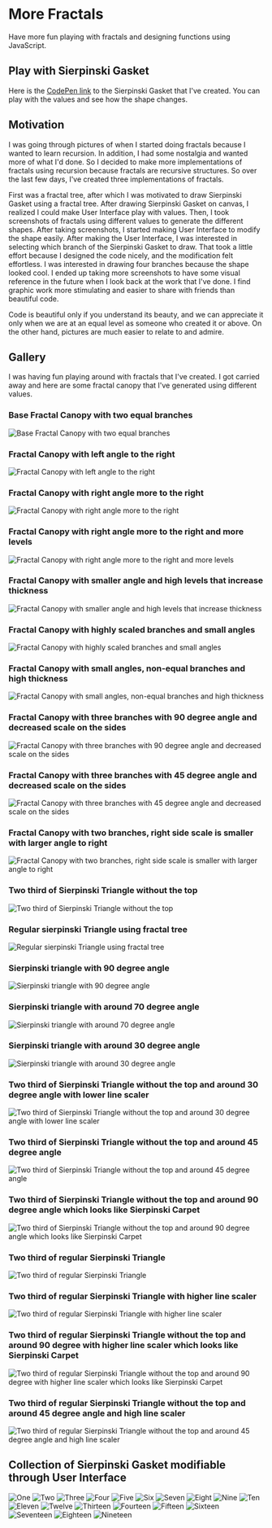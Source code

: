 # More Fractals

Have more fun playing with fractals and designing functions using JavaScript.

## Play with Sierpinski Gasket

Here is the [CodePen link](https://codepen.io/Flexos96/pen/abaoOve) to the Sierpinski Gasket that I've created. You can play with the values and see how the shape changes.

## Motivation

I was going through pictures of when I started doing fractals because I wanted to learn recursion. In addition, I had some nostalgia and wanted more of what I'd done. So I decided to make more implementations of fractals using recursion because fractals are recursive structures. So over the last few days, I've created three implementations of fractals.

First was a fractal tree, after which I was motivated to draw Sierpinski Gasket using a fractal tree. After drawing Sierpinski Gasket on canvas, I realized I could make User Interface play with values. Then, I took screenshots of fractals using different values to generate the different shapes. After taking screenshots, I started making User Interface to modify the shape easily. After making the User Interface, I was interested in selecting which branch of the Sierpinski Gasket to draw. That took a little effort because I designed the code nicely, and the modification felt effortless. I was interested in drawing four branches because the shape looked cool. I ended up taking more screenshots to have some visual reference in the future when I look back at the work that I've done. I find graphic work more stimulating and easier to share with friends than beautiful code.

Code is beautiful only if you understand its beauty, and we can appreciate it only when we are at an equal level as someone who created it or above. On the other hand, pictures are much easier to relate to and admire.

## Gallery

I was having fun playing around with fractals that I've created. I got carried away and here are some fractal canopy that I've generated using different values.

### Base Fractal Canopy with two equal branches

![Base Fractal Canopy with two equal branches](./gallery/a.png)

### Fractal Canopy with left angle to the right

![Fractal Canopy with left angle to the right](./gallery/b.png)

### Fractal Canopy with right angle more to the right

![Fractal Canopy with right angle more to the right](./gallery/c.png)

### Fractal Canopy with right angle more to the right and more levels

![Fractal Canopy with right angle more to the right and more levels](./gallery/d.png)

### Fractal Canopy with smaller angle and high levels that increase thickness

![Fractal Canopy with smaller angle and high levels that increase thickness](./gallery/e.png)

### Fractal Canopy with highly scaled branches and small angles

![Fractal Canopy with highly scaled branches and small angles](./gallery/f.png)

### Fractal Canopy with small angles, non-equal branches and high thickness

![Fractal Canopy with small angles, non-equal branches and high thickness](./gallery/g.png)

### Fractal Canopy with three branches with 90 degree angle and decreased scale on the sides

![Fractal Canopy with three branches with 90 degree angle and decreased scale on the sides](./gallery/h.png)

### Fractal Canopy with three branches with 45 degree angle and decreased scale on the sides

![Fractal Canopy with three branches with 45 degree angle and decreased scale on the sides](./gallery/i.png)

### Fractal Canopy with two branches, right side scale is smaller with larger angle to right

![Fractal Canopy with two branches, right side scale is smaller with larger angle to right](./gallery/j.png)

### Two third of Sierpinski Triangle without the top

![Two third of Sierpinski Triangle without the top](./gallery/k.png)

### Regular sierpinski Triangle using fractal tree

![Regular sierpinski Triangle using fractal tree](./gallery/l.png)

### Sierpinski triangle with 90 degree angle

![Sierpinski triangle with 90 degree angle](./gallery/m.png)

### Sierpinski triangle with around 70 degree angle

![Sierpinski triangle with around 70 degree angle](./gallery/n.png)

### Sierpinski triangle with around 30 degree angle

![Sierpinski triangle with around 30 degree angle](./gallery/o.png)

### Two third of Sierpinski Triangle without the top and around 30 degree angle with lower line scaler

![Two third of Sierpinski Triangle without the top and around 30 degree angle with lower line scaler](./gallery/p.png)

### Two third of Sierpinski Triangle without the top and around 45 degree angle

![Two third of Sierpinski Triangle without the top and around 45 degree angle](./gallery/q.png)

### Two third of Sierpinski Triangle without the top and around 90 degree angle which looks like Sierpinski Carpet

![Two third of Sierpinski Triangle without the top and around 90 degree angle which looks like Sierpinski Carpet](./gallery/r.png)

### Two third of regular Sierpinski Triangle

![Two third of regular Sierpinski Triangle](./gallery/s.png)

### Two third of regular Sierpinski Triangle with higher line scaler

![Two third of regular Sierpinski Triangle with higher line scaler](./gallery/t.png)

### Two third of regular Sierpinski Triangle without the top and around 90 degree with higher line scaler which looks like Sierpinski Carpet

![Two third of regular Sierpinski Triangle without the top and around 90 degree with higher line scaler which looks like Sierpinski Carpet](./gallery/u.png)

### Two third of regular Sierpinski Triangle without the top and around 45 degree angle and high line scaler

![Two third of regular Sierpinski Triangle without the top and around 45 degree angle and high line scaler](./gallery/v.png)

## Collection of Sierpinski Gasket modifiable through User Interface

![One](./gallery/ui-modifiable-sierpinski/01.png)
![Two](./gallery/ui-modifiable-sierpinski/02.png)
![Three](./gallery/ui-modifiable-sierpinski/03.png)
![Four](./gallery/ui-modifiable-sierpinski/04.png)
![Five](./gallery/ui-modifiable-sierpinski/05.png)
![Six](./gallery/ui-modifiable-sierpinski/06.png)
![Seven](./gallery/ui-modifiable-sierpinski/07.png)
![Eight](./gallery/ui-modifiable-sierpinski/08.png)
![Nine](./gallery/ui-modifiable-sierpinski/09.png)
![Ten](./gallery/ui-modifiable-sierpinski/10.png)
![Eleven](./gallery/ui-modifiable-sierpinski/11.png)
![Twelve](./gallery/ui-modifiable-sierpinski/12.png)
![Thirteen](./gallery/ui-modifiable-sierpinski/13.png)
![Fourteen](./gallery/ui-modifiable-sierpinski/14.png)
![Fifteen](./gallery/ui-modifiable-sierpinski/15.png)
![Sixteen](./gallery/ui-modifiable-sierpinski/16.png)
![Seventeen](./gallery/ui-modifiable-sierpinski/17.png)
![Eighteen](./gallery/ui-modifiable-sierpinski/18.png)
![Nineteen](./gallery/ui-modifiable-sierpinski/19.png)
